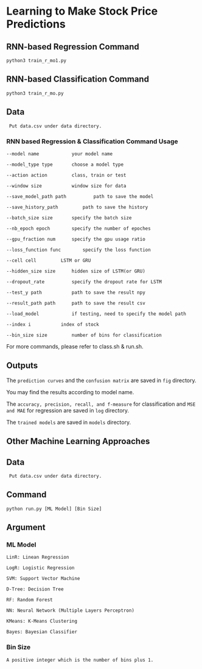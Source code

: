 # Learning to Make Stock Price Predictions

## RNN-based Regression Command
```
python3 train_r_mo1.py
```

## RNN-based Classification Command
```
python3 train_r_mo.py
```

## Data
``` Put data.csv under data directory.```

### RNN based Regression & Classification Command Usage
```
--model name			your model name

--model_type type		choose a model type

--action action			class, train or test

--window size			window size for data

--save_model_path path	        path to save the model

--save_history_path 		path to save the history

--batch_size size		specify the batch size

--nb_epoch epoch		specify the number of epoches

--gpu_fraction num		specify the gpu usage ratio

--loss_function func		specify the loss function

--cell cell			LSTM or GRU

--hidden_size size		hidden size of LSTM(or GRU)

--dropout_rate 			specify the dropout rate for LSTM

--test_y path			path to save the result npy

--result_path path		path to save the result csv

--load_model 			if testing, need to specify the model path

--index i			index of stock

--bin_size size			number of bins for classification	
```
For more commands, please refer to class.sh & run.sh.

## Outputs
The ```prediction curves``` and the ```confusion matrix``` are saved in ```fig``` directory.

You may find the results according to model name.

The ```accuracy, precision, recall, and f-measure``` for classification and ```MSE and MAE``` for regression are saved in ```log``` directory.

The ```trained models``` are saved in ```models``` directory.


## Other Machine Learning Approaches

## Data
``` Put data.csv under data directory.```

## Command
```python run.py [ML Model] [Bin Size]```

## Argument
### ML Model
```
LinR: Linean Regression

LogR: Logistic Regression

SVM: Support Vector Machine

D-Tree: Decision Tree

RF: Random Forest

NN: Neural Network (Multiple Layers Perceptron)

KMeans: K-Means Clustering

Bayes: Bayesian Classifier

```
### Bin Size
```
A positive integer which is the number of bins plus 1.
```

